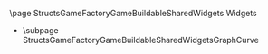 \page StructsGameFactoryGameBuildableSharedWidgets Widgets
- \subpage StructsGameFactoryGameBuildableSharedWidgetsGraphCurve
